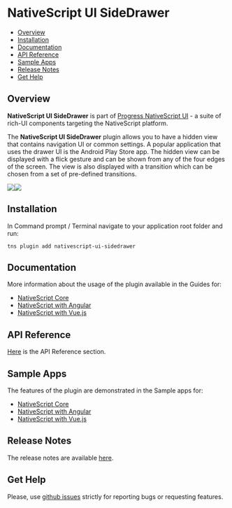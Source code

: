 # NativeScript UI SideDrawer

- [Overview](#overview)
- [Installation](#installation)
- [Documentation](#documentation)
- [API Reference](#api-reference)
- [Sample Apps](#sample-apps)
- [Release Notes](#release-notes)
- [Get Help](#get-help)


## Overview

**NativeScript UI SideDrawer** is part of [Progress NativeScript UI](https://www.nativescript.org/ui-for-nativescript) - a suite of rich-UI components targeting the NativeScript platform.

The **NativeScript UI SideDrawer** plugin allows you to have a hidden view that contains navigation UI or common settings. A popular application that uses the drawer UI is the Android Play Store app. The hidden view can be displayed with a flick gesture and can be shown from any of the four edges of the screen. The view is also displayed with a transition which can be chosen from a set of pre-defined transitions.

<img src="https://docs.nativescript.org/img/ui-for-nativescript/sidedrawer-ios.png"><img src="https://docs.nativescript.org/img/ui-for-nativescript/sidedrawer-android.png">

## Installation

In Command prompt / Terminal navigate to your application root folder and run:

```
tns plugin add nativescript-ui-sidedrawer
```


## Documentation

More information about the usage of the plugin available in the Guides for:
- [NativeScript Core](https://docs.nativescript.org/ui/professional-ui-components/SideDrawer/overview)
- [NativeScript with Angular](https://docs.nativescript.org/angular/ui/professional-ui-components/ng-SideDrawer/overview)
- [NativeScript with Vue.js](https://docs.nativescript.org/vuejs/ns-ui/SideDrawer/overview)

## API Reference

[Here](https://docs.nativescript.org/ns-ui-api-reference/classes/radsidedrawer) is the API Reference section.

## Sample Apps

The features of the plugin are demonstrated in the Sample apps for:
- [NativeScript Core](https://github.com/telerik/nativescript-ui-samples)
- [NativeScript with Angular](https://github.com/telerik/nativescript-ui-samples-angular)
- [NativeScript with Vue.js](https://github.com/telerik/nativescript-ui-samples-vue)

## Release Notes

The release notes are available [here](https://github.com/telerik/nativescript-ui-feedback/blob/master/releases/sidedrawer.md).

## Get Help

Please, use [github issues](https://github.com/telerik/nativescript-ui-feedback/issues) strictly for reporting bugs or requesting features.